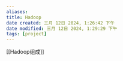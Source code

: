 ```yaml
---
aliases: 
title: Hadoop
date created: 三月 12日 2024, 1:26:42 下午
date modified: 三月 12日 2024, 1:29:29 下午
tags: [project]
---
```

[[Hadoop组成]]